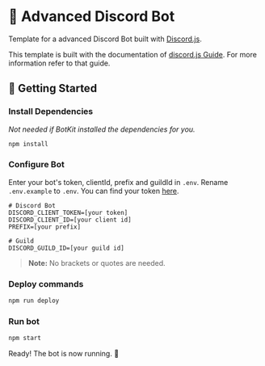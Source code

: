 # 🤖 Advanced Discord Bot

Template for a advanced Discord Bot built with [Discord.js](https://discord.js.org).

This template is built with the documentation of [discord.js Guide](https://discordjs.guide/). For more information refer to that guide.

## 🚀 Getting Started

### Install Dependencies

_Not needed if BotKit installed the dependencies for you._

```bash
npm install
```

### Configure Bot

Enter your bot's token, clientId, prefix and guildId in `.env`. Rename `.env.example` to `.env`. You can find your token [here](https://discordapp.com/developers/applications/me).

```
# Discord Bot
DISCORD_CLIENT_TOKEN=[your token]
DISCORD_CLIENT_ID=[your client id]
PREFIX=[your prefix]

# Guild
DISCORD_GUILD_ID=[your guild id]
```

> **Note:** No brackets or quotes are needed.

### Deploy commands

```bash
npm run deploy
```

### Run bot

```bash
npm start
```

Ready! The bot is now running. 🥳

